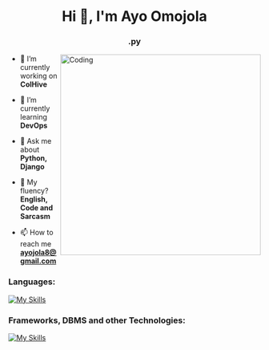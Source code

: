 <h1 align="center">Hi 👋, I'm Ayo Omojola</h1>
<h3 align="center">.py</h3>
<img align="right" alt="Coding" width="400" src="https://i.pinimg.com/originals/61/71/81/6171819be4c31993357d758196c75701.gif">

- 🔭 I’m currently working on **ColHive**

- 🌱 I’m currently learning **DevOps**

- 💬 Ask me about **Python, Django**

- 📝 My fluency? **English, Code and Sarcasm**

- 📫 How to reach me **ayojola8@gmail.com**

### Languages:

[![My Skills](https://skillicons.dev/icons?i=python,js,html,css)](https://skillicons.dev)

### Frameworks, DBMS and other Technologies:

[![My Skills](https://skillicons.dev/icons?i=django,postgres,mysql,sqlite,aws,git,redis,docker,linux,postman)](https://skillicons.dev)

